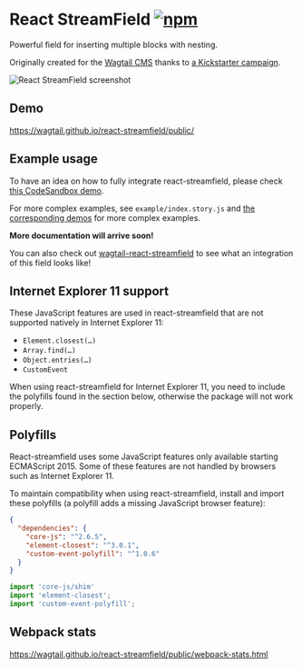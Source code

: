 # React StreamField [![npm](https://img.shields.io/npm/v/react-streamfield.svg)](https://www.npmjs.com/package/react-streamfield)

Powerful field for inserting multiple blocks with nesting.

Originally created for the [Wagtail CMS](https://wagtail.io/)
thanks to [a Kickstarter campaign](https://kickstarter.com/projects/noripyt/wagtails-first-hatch).

![React StreamField screenshot](https://raw.github.com/wagtail/react-streamfield/master/react-streamfield-screenshot.png)


## Demo

https://wagtail.github.io/react-streamfield/public/


## Example usage

To have an idea on how to fully integrate react-streamfield, please check 
[this CodeSandbox demo](https://codesandbox.io/s/lyz2k28jpm?fontsize=14).

For more complex examples, see `example/index.story.js` and
[the corresponding demos](https://wagtail.github.io/react-streamfield/public/)
for more complex examples.

**More documentation will arrive soon!** 

You can also check out
[wagtail-react-streamfield](https://github.com/wagtail/wagtail-react-streamfield)
to see what an integration of this field looks like!


## Internet Explorer 11 support

These JavaScript features are used in react-streamfield that are not supported
natively in Internet Explorer 11: 

- `Element.closest(…)`
- `Array.find(…)`
- `Object.entries(…)`
- `CustomEvent`

When using react-streamfield for Internet Explorer 11, you need to include
the polyfills found in the section below, otherwise the package will not work
properly.


## Polyfills

React-streamfield uses some JavaScript features only available starting
ECMAScript 2015. Some of these features are not handled by browsers such as
Internet Explorer 11.

To maintain compatibility when using react-streamfield, install and import
these polyfills (a polyfill adds a missing JavaScript browser feature):

```json
{
  "dependencies": {
    "core-js": "^2.6.5",
    "element-closest": "^3.0.1",
    "custom-event-polyfill": "^1.0.6"
  }
}
```

```javascript
import 'core-js/shim'
import 'element-closest';
import 'custom-event-polyfill';
```
 

## Webpack stats

https://wagtail.github.io/react-streamfield/public/webpack-stats.html
